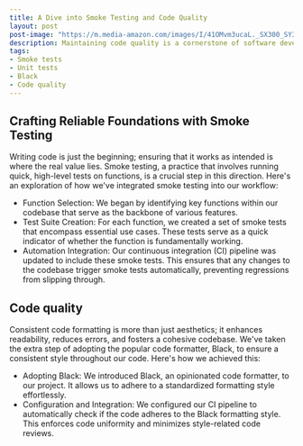 ```yaml
---
title: A Dive into Smoke Testing and Code Quality
layout: post
post-image: "https://m.media-amazon.com/images/I/41OMvm3ucaL._SX300_SY300_QL70_FMwebp_.jpg"
description: Maintaining code quality is a cornerstone of software development that not only ensures functionality but also facilitates collaboration and longevity. In this blog post, we'll delve into two essential practices that contribute to robust code: smoke testing and code formatting. These practices not only enhance code reliability but also streamline development processes and foster a healthier codebase.
tags:
- Smoke tests
- Unit tests
- Black
- Code quality
---
```

## Crafting Reliable Foundations with Smoke Testing
Writing code is just the beginning; ensuring that it works as intended is where the real value lies.
Smoke testing, a practice that involves running quick, high-level tests on functions, is a crucial step in this direction.
Here's an exploration of how we've integrated smoke testing into our workflow:
- Function Selection: We began by identifying key functions within our codebase that serve as the backbone of various features.
- Test Suite Creation: For each function, we created a set of smoke tests that encompass essential use cases.
These tests serve as a quick indicator of whether the function is fundamentally working.
- Automation Integration: Our continuous integration (CI) pipeline was updated to include these smoke tests.
This ensures that any changes to the codebase trigger smoke tests automatically, preventing regressions from slipping through.

## Code quality
Consistent code formatting is more than just aesthetics; it enhances readability, reduces errors, and fosters a cohesive codebase.
We've taken the extra step of adopting the popular code formatter, Black, to ensure a consistent style throughout our code.
Here's how we achieved this:
- Adopting Black: We introduced Black, an opinionated code formatter, to our project. It allows us to adhere to a standardized formatting style effortlessly.
- Configuration and Integration: We configured our CI pipeline to automatically check if the code adheres to the Black formatting style.
This enforces code uniformity and minimizes style-related code reviews.
